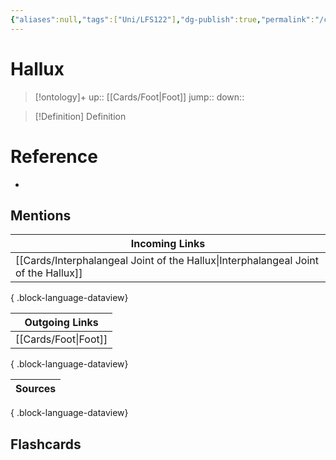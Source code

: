 ```yaml
---
{"aliases":null,"tags":["Uni/LFS122"],"dg-publish":true,"permalink":"/cards/hallux/","dgPassFrontmatter":true}
---
```


# Hallux

> [!ontology]+
> up:: [[Cards/Foot\|Foot]]
> jump:: 
> down:: 

> [!Definition] Definition
> 

# Reference
- 

## Mentions
| Incoming Links                                                                        |
| ------------------------------------------------------------------------------------- |
| [[Cards/Interphalangeal Joint of the Hallux\|Interphalangeal Joint of the Hallux]] |

{ .block-language-dataview}

| Outgoing Links          |
| ----------------------- |
| [[Cards/Foot\|Foot]] |

{ .block-language-dataview}

| Sources |
| ------- |

{ .block-language-dataview}

## Flashcards 
